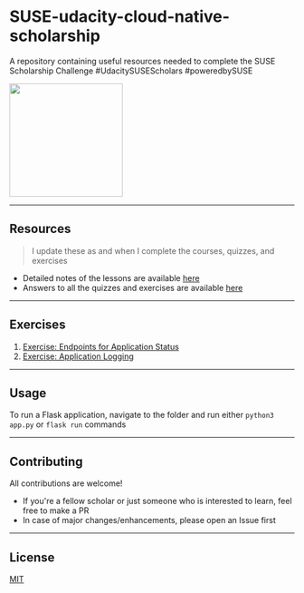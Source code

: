 # SUSE-udacity-cloud-native-scholarship

A repository containing useful resources needed to complete the SUSE Scholarship Challenge #UdacitySUSEScholars #poweredbySUSE 

<img src="https://udacity-email.s3-us-west-2.amazonaws.com/SUSE+Scholarship+badge.png?bsft_aaid=affd8710-61ff-4001-baca-1d4a7303381d&bsft_eid=02c4a236-2164-461d-ab1a-8c4660033b44&utm_campaign=sch_600_2021-06-03_ndxxx_suse-winner_p1_global&utm_source=blueshift&utm_medium=email&utm_content=sch_600_2021-06-03_ndxxx_suse-winner_p1_global&bsft_clkid=58b41dd3-8224-4592-9be5-7e6e141111b4&bsft_uid=f7dd5e62-2463-4d3e-a3d9-829d4c44f344&bsft_mid=36c73aec-5a66-4a4c-b5c1-d4a17bf3787f&bsft_mime_type=html&bsft_ek=2021-06-03T16%3A32%3A30Z&bsft_lx=5&bsft_tv=4" height="200px">

---

## Resources 

> I update these as and when I complete the courses, quizzes, and exercises

- Detailed notes of the lessons are available [here](https://www.notion.so/smolpkg/Udacity-SUSE-Cloud-Native-Scholarship-Program-e42890b84701411da4b6e7b95403ce08)
- Answers to all the quizzes and exercises are available [here](https://www.notion.so/smolpkg/Udacity-SUSE-Cloud-Native-Scholarship-Program-Exercises-and-Quizzes-83cb4ccfac3b4f92b663dcbf6886409d)

--- 

## Exercises
1. [Exercise: Endpoints for Application Status](exercises/1-endpoints)
2. [Exercise: Application Logging](exercises/2-logging)

---
## Usage
To run a Flask application, navigate to the folder and run either `python3 app.py` or `flask run` commands

---

## Contributing 

All contributions are welcome!

- If you're a fellow scholar or just someone who is interested to learn, feel free to make a PR
- In case of major changes/enhancements, please open an Issue first

--- 
## License

[MIT](LICENSE)
